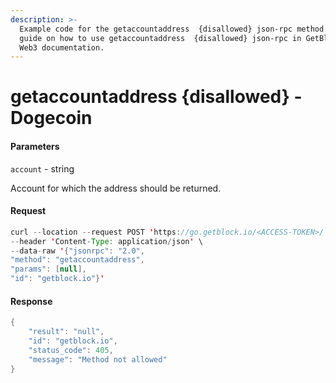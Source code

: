 ```yaml
---
description: >-
  Example code for the getaccountaddress  {disallowed} json-rpc method. Сomplete
  guide on how to use getaccountaddress  {disallowed} json-rpc in GetBlock.io
  Web3 documentation.
---
```


# getaccountaddress {disallowed} - Dogecoin

#### Parameters

`account` - string

Account for which the address should be returned.

#### Request

```java
curl --location --request POST 'https://go.getblock.io/<ACCESS-TOKEN>/' \
--header 'Content-Type: application/json' \
--data-raw '{"jsonrpc": "2.0",
"method": "getaccountaddress",
"params": [null],
"id": "getblock.io"}'
```

#### Response

```java
{
    "result": "null",
    "id": "getblock.io",
    "status_code": 405,
    "message": "Method not allowed"
}
```
